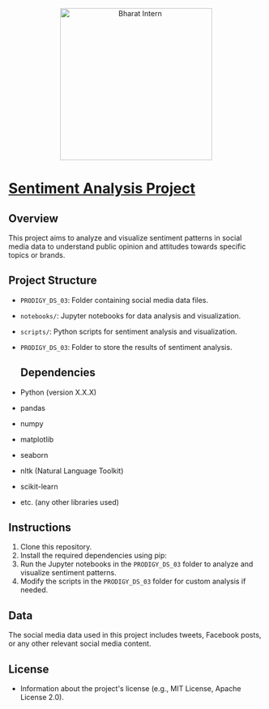 <p align="center">
  <img src="https://media.licdn.com/dms/image/C5612AQE5JvSGdEV8Yw/article-inline_image-shrink_1500_2232/0/1520210230031?e=1716422400&v=beta&t=vXgYzWGfOGZEfjsyJ3FJhnY8xVkREppdER5q0-b-_y8" alt="Bharat Intern" width="300">
</p>  

# [Sentiment Analysis Project](https://github.com/Deepak-kumar-cse/PRODIGY_TrackCode_TaskNumber/blob/main/PRODIGY_DS_03) 

## Overview
This project aims to analyze and visualize sentiment patterns in social media data to understand public opinion and attitudes towards specific topics or brands. 

## Project Structure
- `PRODIGY_DS_03`: Folder containing social media data files.
- `notebooks/`: Jupyter notebooks for data analysis and visualization.
- `scripts/`: Python scripts for sentiment analysis and visualization.
- `PRODIGY_DS_03`: Folder to store the results of sentiment analysis.

  ## Dependencies
- Python (version X.X.X)
- pandas
- numpy
- matplotlib
- seaborn
- nltk (Natural Language Toolkit)
- scikit-learn
- etc. (any other libraries used)

## Instructions
1. Clone this repository.
2. Install the required dependencies using pip:
3. Run the Jupyter notebooks in the `PRODIGY_DS_03` folder to analyze and visualize sentiment patterns.
4. Modify the scripts in the `PRODIGY_DS_03` folder for custom analysis if needed.

## Data
The social media data used in this project includes tweets, Facebook posts, or any other relevant social media content.


## License
- Information about the project's license (e.g., MIT License, Apache License 2.0).

